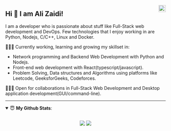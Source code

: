 <a href="https://www.linkedin.com/in/ali-zaidi-a3537b153/" target="_blank" rel="nofollow"><img align="right" alt="Ali's Linkdein" width="22px" src="https://cdn.jsdelivr.net/npm/simple-icons@v3/icons/linkedin.svg" /></a>

## Hi 👋 I am Ali Zaidi! 
I am a developer who is passionate about stuff like Full-Stack web development and DevOps. Few technologies that I enjoy working in are Python, Nodejs, C/C++, Linux and Docker. 

👨🏽‍💻 Currently working, learning and growing my skillset in:
- Network programming and Backend Web Development with Python and Nodejs.
- Front-end web development with React(typescript/javascript).
- Problem Solving, Data structures and Algorithms using platforms like Leetcode, GeeksforGeeks, Codeforces.

👨🏽‍💻  Open for collaborations in Full-Stack Web Development and Desktop application development(GUI/command-line).

---


<details open>
 <summary> 😇 <b>My Github Stats</b>: </summary>
<br>
<p align = "center">
  <img src = "https://github-readme-stats.vercel.app/api?username=Enigmage&count_private=true&show_icons=true&theme=dracula&line_height=27">
  <img src = "https://github-readme-stats.vercel.app/api/top-langs/?username=Enigmage&hide=css,html,mako&theme=dracula">
</p>

</details>

